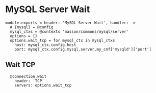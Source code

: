 
# MySQL Server Wait

    module.exports = header: 'MySQL Server Wait', handler: ->
      # {mysql} = @config
      mysql_ctxs = @contexts 'masson/commons/mysql/server'
      options = {}
      options.wait_tcp = for mysql_ctx in mysql_ctxs
        host: mysql_ctx.config.host
        port: mysql_ctx.config.mysql.server.my_cnf['mysqld']['port']

## Wait TCP

      @connection.wait
        header: 'TCP'
        servers: options.wait_tcp
